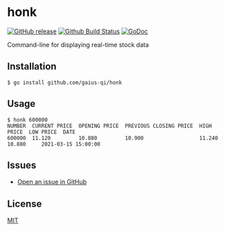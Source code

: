 # honk

[![GitHub release](https://img.shields.io/github/release/gaius-qi/honk.svg)](https://github.com/gaius-qi/honk/releases)
[![Github Build Status](https://github.com/gaius-qi/honk/workflows/Go/badge.svg?branch=main)](https://github.com/gaius-qi/honk/actions?query=workflow%3AGo+branch%3Amain)
[![GoDoc](https://godoc.org/github.com/gaius-qi/honk?status.svg)](https://godoc.org/github.com/gaius-qi/honk)

Command-line for displaying real-time stock data

## Installation

```shell
$ go install github.com/gaius-qi/honk
```

## Usage

```shell
$ honk 600000
NUMBER  CURRENT PRICE  OPENING PRICE  PREVIOUS CLOSING PRICE  HIGH PRICE  LOW PRICE  DATE
600000  11.120         10.880         10.900                  11.240      10.880     2021-03-15 15:00:00
```

## Issues

- [Open an issue in GitHub](https://github.com/gaius-qi/honk/issues)

## License

[MIT](LICENSE)

